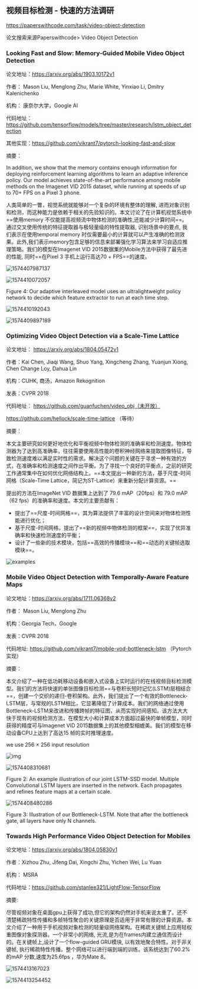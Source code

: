 ## 视频目标检测 - 快速的方法调研

https://paperswithcode.com/task/video-object-detection

论文搜索来源Paperswithcode> Video Object Detection

### Looking Fast and Slow: Memory-Guided Mobile Video Object Detection

论文地址：https://arxiv.org/abs/1903.10172v1

作者：  Mason Liu, Menglong Zhu, Marie White, Yinxiao Li, Dmitry Kalenichenko

机构： 康奈尔大学，Google AI

代码地址：https://github.com/tensorflow/models/tree/master/research/lstm_object_detection

其他实现：https://github.com/vikrant7/pytorch-looking-fast-and-slow

摘要：

In addition, we show that the memory contains enough information for deploying reinforcement learning algorithms to learn an adaptive inference policy. Our model achieves state-of-the-art performance among mobile methods on the Imagenet VID 2015 dataset, while running at speeds of up to 70+ FPS on a Pixel 3 phone.

人类简单的一瞥，视觉系统就能够对一个复杂的环境有整体的理解, 进而对象识别和检测，而这种能力是依赖于相关的先验知识的。本文讨论了在计算机视觉系统中==使用memory 不仅能提高视频流中物体检测的准确性,还能减少计算时间==。通过交叉使用传统的特征提取器与极轻量级的特性提取器, 识别场景中的要点, 我们表示在使用temporal memory 时仅需要最小的计算就可以产生准确的检测效果。此外,我们表示memory包含足够的信息来部署强化学习算法来学习自适应推理策略。我们的模型在Imagenet VID 2015数据集的Mobile方法中获得了最先进的性能, 同时==在Pixel 3 手机上运行高达70 + FPS==的速度。

![1574407987137](D:\Notes\raw_images\1574407987137.png)

![1574410072057](D:\Notes\raw_images\1574410072057.png)

Figure 4: Our adaptive interleaved model uses an ultralightweight policy network to decide which feature extractor to run at each time step.

![1574410192043](D:\Notes\raw_images\1574410192043.png)

![1574409897189](D:\Notes\raw_images\1574409897189.png)

### Optimizing Video Object Detection via a Scale-Time Lattice

论文地址： https://arxiv.org/abs/1804.05472v1

作者：Kai Chen, Jiaqi Wang, Shuo Yang, Xingcheng Zhang, Yuanjun Xiong, Chen Change Loy, Dahua Lin

机构：CUHK, 商汤，Amazon Rekognition

发表：CVPR 2018

代码地址：  https://github.com/guanfuchen/video_obj（未开放）

https://github.com/hellock/scale-time-lattice （等待）

摘要：

本文主要研究如何更好地优化和平衡视频中物体检测的准确率和检测速度。物体检测器为了达到高准确率，往往需要使用高性能的卷积神经网络来提取图像特征，导致检测速度难以满足实时性的需求。解决这个问题的关键在于寻求一种有效的方式，在准确率和检测速度之间作出平衡。为了寻找一个良好的平衡点，之前的研究工作通常集中在如何优化网络结构上。==本文提出一种新的方法，基于尺度-时间网格（Scale-Time Lattice，简记为ST-Lattice）来重新分配计算资源。==

提出的方法在ImageNet VID 数据集上达到了 79.6 mAP（20fps）和 79.0 mAP（62 fps）的准确率和速度。本文的主要贡献有：

- 提出了==尺度-时间网格==，其为算法提供了丰富的设计空间来对物体检测性能进行优化；
- 基于尺度-时间网格，提出了==新的视频中物体检测的框架==，实现了优异准确率和快速检测速度的平衡；
- 设计了一些新的技术模块，包括==高效的传播模块==和==动态的关键帧选取模块==。

![examples](https://camo.githubusercontent.com/970616e4b24499fd8f66aa03aa04faa3875c3679/687474703a2f2f6d6d6c61622e69652e6375686b2e6564752e686b2f70726f6a656374732f53542d4c6174746963652f696d672f6578616d706c65732e676966)



### Mobile Video Object Detection with Temporally-Aware Feature Maps

论文地址：https://arxiv.org/abs/1711.06368v2

作者：  Mason Liu, Menglong Zhu

机构：Georgia Tech，Google

发表：CVPR 2018

代码地址: https://github.com/vikrant7/mobile-vod-bottleneck-lstm （Pytorch实现）

摘要：

本文介绍了一种在低功耗移动设备和嵌入式设备上实时运行的在线视频目标检测模型。我们的方法将快速的单张图像目标检测==与卷积长短时记忆(LSTM)层相结合==，创建一个交织的递归-卷积架构。此外，我们提出了一个有效的Bottleneck-LSTM层，与常规的LSTM相比，它显著降低了计算成本。我们的网络通过使用Bottleneck-LSTM来改进和传播跨帧的特征图，从而实现时间感知。该方法大大快于现有的视频检测方法，在模型大小和计算成本方面超过最快的单帧模型，同时获得的精度可与Imagenet VID 2015数据集上的其他模型相媲美。我们的模型在移动设备CPU上达到了高达15 帧的实时推理速度。

we use 256 × 256 input resolution

![img](https://github.com/vikrant7/mobile-vod-bottleneck-lstm/raw/master/lstm_ssd_intro.png)

![1574408310681](D:\Notes\raw_images\1574408310681.png)

Figure 2: An example illustration of our joint LSTM-SSD model. Multiple Convolutional LSTM layers are inserted in the network. Each propagates and refines feature maps at a certain scale.

![1574408480286](D:\Notes\raw_images\1574408480286.png)

Figure 3: Illustration of our Bottleneck-LSTM. Note that after the bottleneck gate, all layers have only N channels.

### Towards High Performance Video Object Detection for Mobiles

论文地址：https://arxiv.org/abs/1804.05830v1

作者：Xizhou Zhu, Jifeng Dai, Xingchi Zhu, Yichen Wei, Lu Yuan

机构： MSRA

代码地址：https://github.com/stanlee321/LightFlow-TensorFlow

摘要:

尽管视频对象在桌面gpu上获得了成功,但它的架构仍然对手机来说太重了。还不清楚稀疏特性传播和多帧特性聚合的关键原理是否适用于非常有限的计算资源。本文介绍了一种用于手机视频对象检测的轻量级网络架构。在稀疏关键帧上应用轻权重图像对象探测器。一个非常小的网络, 光流,是为在frames内建立通信而设计的。在关键帧上,设计了一个flow-guided GRU模块, 以有效地聚合特性。对于非关键帧, 执行稀疏特性传播。整个网络可以进行端到端的训练。该系统达到了60.2%的mAP 分数,速度为25.6fps ，华为Mate 8。

![1574413167023](D:\Notes\raw_images\1574413167023.png)

![1574413254452](D:\Notes\raw_images\1574413254452.png)